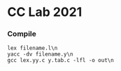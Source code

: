 # CC Lab 2021
### Compile
```
lex filename.l\n
yacc -dv filename.y\n  
gcc lex.yy.c y.tab.c -lfl -o out\n
```